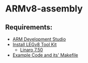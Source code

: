 # ARMv8-assembly
## Requirements:
- [ARM Development Studio](https://developer.arm.com/tools-and-software/embedded/arm-development-studio/downloads)
- [Install LEGv8 Tool Kit](https://bitbucket.org/HarryBroeders/legv8/wiki/Home)
   - [Linaro 7.50](https://releases.linaro.org/components/toolchain/binaries/latest-7/aarch64-elf/gcc-linaro-7.5.0-2019.12-i686-mingw32_aarch64-elf.tar.xz)
- [Example Code and its' Makefile](https://bitbucket.org/HarryBroeders/legv8/src/master/ass01/)
